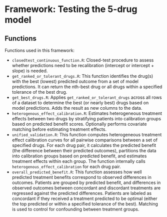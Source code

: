 # Framework: Testing the 5-drug model

## Functions

Functions used in this framework:

- `closedtest_continuous_function.R`: Closed-test procedure to assess whether predictions need to be recalibration (intercept or intercept + slope) is needed.
- `get_ranked_or_tolerant_drugs.R`: This function identifies the drug(s) with the best (lowest) predicted outcome from a set of model predictions. It can return the nth-best drug or all drugs within a specified tolerance of the best drug.
- `get_best_drugs.R`: Applies `get_ranked_or_tolerant_drugs` across all rows of a dataset to determine the best (or nearly best) drugs based on model predictions. Adds the result as new columns to the data.
- `heterogenous_effect_calibration.R`: Estimates heterogeneous treatment effects between two drugs by stratifying patients into calibration groups based on predicted benefit scores. Optionally performs covariate matching before estimating treatment effects.
- `unified_validation.R`: This function computes heterogeneous treatment effect calibration curves for all pairwise comparisons between a set of specified drugs. For each drug pair, it calculates the predicted benefit (the difference between their predicted outcomes), partitions the data into calibration groups based on predicted benefit, and estimates treatment effects within each group. The function internally calls `heterogenous_effect_calibration` for each drug pair.
- `overall_predicted_benefit.R`: This function assesses how well predicted treatment benefits correspond to observed differences in outcomes. Patients are grouped by predicted benefit, and differences in observed outcomes between concordant and discordant treatments are regressed against the predicted differences. Patients are labeled as concordant if they received a treatment predicted to be optimal (either the top predicted or within a specified tolerance of the best). Matching is used to control for confounding between treatment groups.

